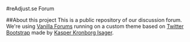 #reAdjust.se Forum

##About this project
This is a public repository of our discussion forum. We're using [Vanilla Forums](http://vanillaforums.org) running on a custom theme based on [Twitter Bootstrap](http://twitter.github.com/bootstrap/) made by [Kasper Kronborg Isager](https://github.com/kasperisager/VanillaBootstrap).